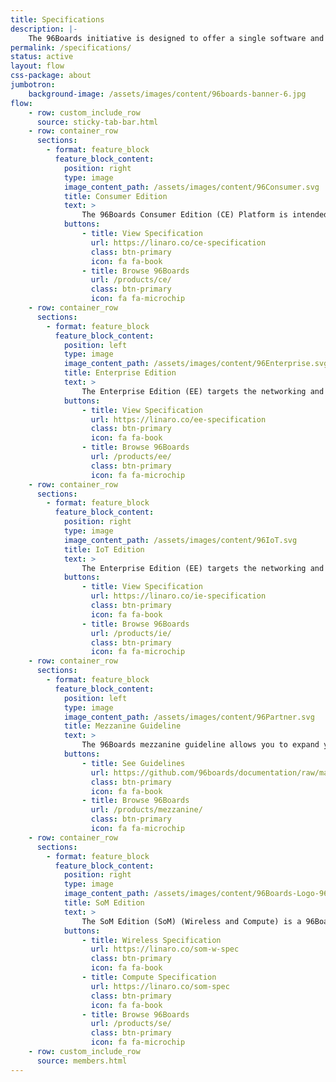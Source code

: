```yaml
---
title: Specifications
description: |-
    The 96Boards initiative is designed to offer a single software and hardware community across multiple vendor boards supporting a range of different features.
permalink: /specifications/
status: active
layout: flow
css-package: about
jumbotron:
    background-image: /assets/images/content/96boards-banner-6.jpg
flow:
    - row: custom_include_row
      source: sticky-tab-bar.html
    - row: container_row
      sections:
        - format: feature_block
          feature_block_content:
            position: right
            type: image
            image_content_path: /assets/images/content/96Consumer.svg
            title: Consumer Edition
            text: >
                The 96Boards Consumer Edition (CE) Platform is intended to support Low cost Single Board Computer use, Open Source community software development, Maker community, Embedded System OEMs requiring low cost off-the-shelf CPU modules and Community engineering activities.
            buttons:
                - title: View Specification
                  url: https://linaro.co/ce-specification
                  class: btn-primary
                  icon: fa fa-book
                - title: Browse 96Boards
                  url: /products/ce/
                  class: btn-primary
                  icon: fa fa-microchip
    - row: container_row
      sections:
        - format: feature_block
          feature_block_content:
            position: left
            type: image
            image_content_path: /assets/images/content/96Enterprise.svg
            title: Enterprise Edition
            text: >
                The Enterprise Edition (EE) targets the networking and server segments.
            buttons:
                - title: View Specification
                  url: https://linaro.co/ee-specification
                  class: btn-primary
                  icon: fa fa-book
                - title: Browse 96Boards
                  url: /products/ee/
                  class: btn-primary
                  icon: fa fa-microchip
    - row: container_row
      sections:
        - format: feature_block
          feature_block_content:
            position: right
            type: image
            image_content_path: /assets/images/content/96IoT.svg
            title: IoT Edition
            text: >
                The Enterprise Edition (EE) targets the networking and server segments.
            buttons:
                - title: View Specification
                  url: https://linaro.co/ie-specification
                  class: btn-primary
                  icon: fa fa-book
                - title: Browse 96Boards
                  url: /products/ie/
                  class: btn-primary
                  icon: fa fa-microchip
    - row: container_row
      sections:
        - format: feature_block
          feature_block_content:
            position: left
            type: image
            image_content_path: /assets/images/content/96Partner.svg
            title: Mezzanine Guideline
            text: >
                The 96Boards mezzanine guideline allows you to expand your **Consumer Edition** or **Enterprise Edition** 96Boards with new interfaces for IoT, industrial control, and other embedded applications. See the mezzanine guidelines for some helpful resources.
            buttons:
                - title: See Guidelines
                  url: https://github.com/96boards/documentation/raw/master/mezzanine/files/mezzanine-design-guidelines.pdf
                  class: btn-primary
                  icon: fa fa-book
                - title: Browse 96Boards
                  url: /products/mezzanine/
                  class: btn-primary
                  icon: fa fa-microchip
    - row: container_row
      sections:
        - format: feature_block
          feature_block_content:
            position: right
            type: image
            image_content_path: /assets/images/content/96Boards-Logo-96 SoM.svg
            title: SoM Edition
            text: >
                The SoM Edition (SoM) (Wireless and Compute) is a 96Boards specification which encourages the development of reliable and cost-effective embedded platforms for building end-products.
            buttons:
                - title: Wireless Specification
                  url: https://linaro.co/som-w-spec
                  class: btn-primary
                  icon: fa fa-book
                - title: Compute Specification
                  url: https://linaro.co/som-spec
                  class: btn-primary
                  icon: fa fa-book
                - title: Browse 96Boards
                  url: /products/se/
                  class: btn-primary
                  icon: fa fa-microchip
    - row: custom_include_row
      source: members.html
---
```

